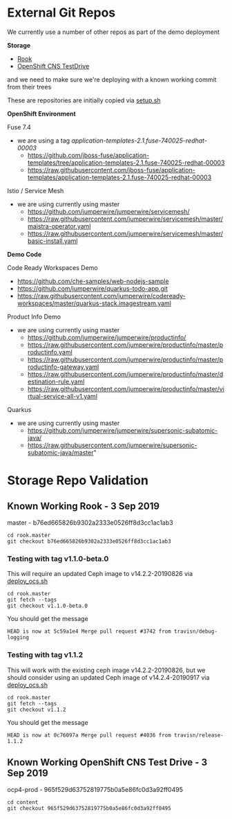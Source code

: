 # External Git Repos
We currently use a number of other repos as part of the demo deployment

**Storage**

* [Rook](https://github.com/rook/rook/)
* [OpenShift CNS TestDrive](https://github.com/openshift/openshift-cns-testdrive)

and we need to make sure we're deploying with a known working commit from their trees

These are repositories are initially copied via [setup.sh](../setup.sh)

**OpenShift Environment**

Fuse 7.4

- we are using a tag *application-templates-2.1.fuse-740025-redhat-00003*
    * https://github.com/jboss-fuse/application-templates/tree/application-templates-2.1.fuse-740025-redhat-00003
    * https://raw.githubusercontent.com/jboss-fuse/application-templates/application-templates-2.1.fuse-740025-redhat-00003

Istio / Service Mesh

- we are using currently using master
    * https://github.com/jumperwire/jumperwire/servicemesh/
    * https://raw.githubusercontent.com/jumperwire/servicemesh/master/maistra-operator.yaml
    * https://raw.githubusercontent.com/jumperwire/servicemesh/master/basic-install.yaml

**Demo Code**

Code Ready Workspaces Demo

* https://github.com/che-samples/web-nodejs-sample
* https://github.com/jumperwire/quarkus-todo-app.git
* https://raw.githubusercontent.com/jumperwire/codeready-workspaces/master/quarkus-stack.imagestream.yaml

Product Info Demo

- we are using currently using master
    * https://github.com/jumperwire/jumperwire/productinfo/
    * https://raw.githubusercontent.com/jumperwire/productinfo/master/productinfo.yaml
    * https://raw.githubusercontent.com/jumperwire/productinfo/master/productinfo-gateway.yaml
    * https://raw.githubusercontent.com/jumperwire/productinfo/master/destination-rule.yaml
    * https://raw.githubusercontent.com/jumperwire/productinfo/master/virtual-service-all-v1.yaml

Quarkus

- we are using currently using master
    * https://github.com/jumperwire/jumperwire/supersonic-subatomic-java/
    * https://raw.githubusercontent.com/jumperwire/supersonic-subatomic-java/master"

# Storage Repo Validation

## Known Working Rook - 3 Sep 2019
master - b76ed665826b9302a2333e0526ff8d3cc1ac1ab3
```
cd rook.master
git checkout b76ed665826b9302a2333e0526ff8d3cc1ac1ab3
```

### Testing with tag v1.1.0-beta.0
This will require an updated Ceph image to v14.2.2-20190826 
via [deploy_ocs.sh](../deploy_ocs.sh)
```
cd rook.master
git fetch --tags
git checkout v1.1.0-beta.0
```
You should get the message
```
HEAD is now at 5c59a1e4 Merge pull request #3742 from travisn/debug-logging
```


### Testing with tag v1.1.2
This will work with the existing ceph image v14.2.2-20190826, but we should
consider using an updated Ceph image of v14.2.4-20190917
via [deploy_ocs.sh](../deploy_ocs.sh)
```
cd rook.master
git fetch --tags
git checkout v1.1.2
```
You should get the message
```
HEAD is now at 0c76097a Merge pull request #4036 from travisn/release-1.1.2
```





## Known Working OpenShift CNS Test Drive - 3 Sep 2019
ocp4-prod - 965f529d63752819775b0a5e86fc0d3a92ff0495
```
cd content
git checkout 965f529d63752819775b0a5e86fc0d3a92ff0495
```
